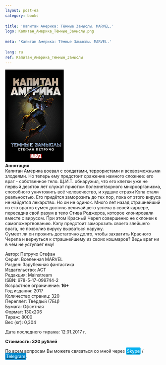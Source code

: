 ```yaml
---
layout: post-ea
category: books

title: 'Капитан Америка: Тёмные Замыслы. MARVEL.'
logo: Капитан_Америка_Тёмные_Замыслы.png

meta: 'Капитан Америка: Тёмные Замыслы. MARVEL.'

lang: ru
ref: Капитан_Америка_Тёмные_Замыслы
---
```


<a data-fancybox="gallery" href="/img/books/Капитан_Америка_Тёмные_Замыслы.png"><img src="/img/books/Капитан_Америка_Тёмные_Замыслы.png" alt=""></a>  
**Аннотация**  
Капитан Америка воевал с солдатами, террористами и всевозможными злодеями. Но теперь ему предстоит сражение намного сложнее: его враг - собственное тело. Щ.И.Т. обнаружил, что его клетки уже не первый десяток лет служат приютом болезнетворного микроорганизма, способного уничтожить всё человечество, и худшие страхи Кэпа стали реальностью. Его придётся заморозить до тех пор, пока от этого вируса не найдется лекарство. Но он не одинок. Много лет назад страшнейший из его врагов сумел достичь величайшего успеха в своей карьере, пересадив свой разум в тело Стива Роджерса, которое клонировали вместе с вирусом. При этом Красный Череп совершенно не склонен к самопожертвованию. Кэпу предстоит заморозить своего злейшего врага, не позволив вирусу вырваться наружу.  
Сумеет ли он прожить достаточно долго, чтобы захватить Красного Черепа и вернуться к страшнейшему из своих кошмаров? Ведь враг ни в чём не уступает ему!

Автор: Петручо Стефан  
Серия: Вселенная MARVEL  
Раздел: Зарубежная фантастика  
Издательство: АСТ  
Редакция: Mainstream  
ISBN: 978-5-17-099744-2  
Возрастное ограничение: **16+**  
Год издания: 2017  
Количество страниц: 320  
Переплёт: Твёрдый  (7БЦ)  
Бумага: Офсетная  
Формат: 130х206  
Тираж: 8000  
Вес (кг): 0,304

Дата последнего тиража:	12.01.2017 г.

**Стоимость: 320 рублей**

По всем вопросам Вы можете связаться со мной через <a href="skype:chutkoy89?call" target="_blank"><span style="background-color:#00aff0; color:white; padding:3px; border-radius: 3px">Skype</span></a> / <a href="https://t.me/chutkoy" target="_blank"><span style="background-color:#0088cc; color:white; padding:3px; border-radius: 3px">Telegram</span></a>.